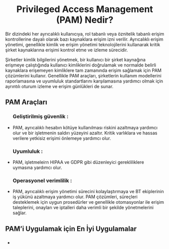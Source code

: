 <h1 align=center> Privileged Access Management (PAM) Nedir? </h1>
Bir dizindeki her ayrıcalıklı kullanıcıya, rol tabanlı veya öznitelik tabanlı erişim kontrollerine dayalı olarak bazı kaynaklara erişim izni verilir. 
Ayrıcalıklı erişim yönetimi, genellikle kimlik ve erişim yönetimi teknolojilerini kullanarak kritik şirket kaynaklarına erişimi kontrol etme ve izleme sürecidir.
<p></p>

Şirketler kimlik bilgilerini yönetmek, bir kullanıcı bir şirket kaynağına erişmeye çalıştığında kullanıcı kimliklerini doğrulamak ve normalde belirli kaynaklara erişemeyen kimliklere tam zamanında erişim sağlamak için PAM çözümlerini kullanır. 
Genellikle PAM araçları, şirketlerin kullanım modellerini raporlamasına ve uyumluluk standartlarını karşılamasına yardımcı olmak için ayrıntılı oturum izleme ve erişim günlükleri de sunar.

<h2> PAM Araçları </h2>

<ul> <h3> Geliştirilmiş güvenlik : </h3>

<li> PAM, ayrıcalıklı hesabın kötüye kullanılması riskini azaltmaya yardımcı olur ve bir işletmenin saldırı yüzeyini azaltır. Kritik varlıklara ve hassas verilere yetkisiz erişimi önlemeye yardımcı olur.
 </li>

</ul>

<ul> <h3> Uyumluluk : </h3>

<li> PAM, işletmeleirn HIPAA ve GDPR gibi düzenleyici gerekliliklere uymasına yardımcı olur. </li>

</ul>

<ul> <h3> Operasyonel verimlilik : </h3>

<li> PAM, ayrıcalıklı erişim yönetimi sürecini kolaylaştırmaya ve BT ekiplerinin iş yükünü azaltmaya yardımcı olur. 
  PAM çözümleri, süreçleri desteklemek için uygun prosedürler ve genellikle otomasyonlar ile erişim taleplerini, onayları ve iptalleri daha verimli bir şekilde yönetmelerini sağlar. </li>

</ul>

<h2> PAM’i Uygulamak için En İyi Uygulamalar </h2>

<ul> <h3>  </h3>

<li>  </li>

</ul>
